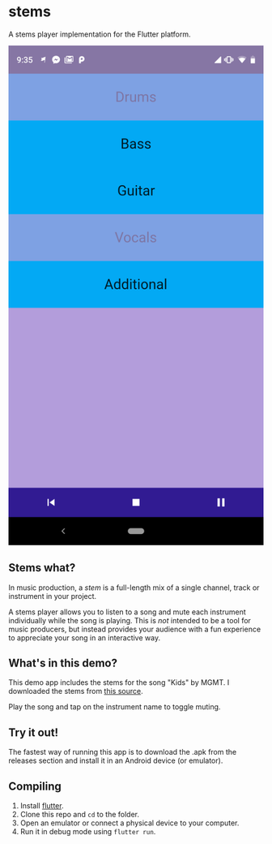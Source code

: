 # stems

A stems player implementation for the Flutter platform.

![screenshot](screenshot.png)

## Stems what?

In music production, a _stem_ is a full-length mix of a single channel, track or instrument in your project.

A stems player allows you to listen to a song and mute each instrument individually while the song is playing. This is _not_ intended to be a tool for music producers, but instead provides your audience with a fun experience to appreciate your song in an interactive way.

## What's in this demo?

This demo app includes the stems for the song "Kids" by MGMT. I downloaded the stems from [this source](https://remixpacks.ru/load/2/pop-1-0-9896/).

Play the song and tap on the instrument name to toggle muting.

## Try it out!

The fastest way of running this app is to download the .apk from the releases section and install it in an Android device (or emulator).

## Compiling

1. Install [flutter](https://flutter.io/docs/get-started/install).
2. Clone this repo and `cd` to the folder.
3. Open an emulator or connect a physical device to your computer.
4. Run it in debug mode using `flutter run`.
